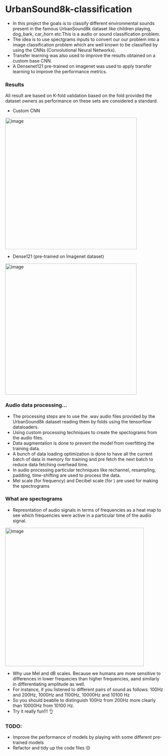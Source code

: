 # UrbanSound8k-classification
- In this project the goals is to classify different environmental sounds present in the famous UrbanSound8k dataset like children playing, dog_bark, car_horn etc.This is a audio or sound classification problem. 
- The idea is to use spectgrams inputs to convert our our problem into a image classification problem which are well known to be classified by using the CNNs (Convolutional Neural Networks). 
- Transfer learning was also used to improve the results obtained on a custom base CNN. 
- A Densenet121 pre-trained on imagenet was used to apply transfer learning to improve the performance metrics.

### Results
All result are based on K-fold validation based on the fold provided the dataset owners as performance on these sets are considered a standard.

- Custom CNN

<img width="417" alt="image" src="https://github.com/tusharparimi/UrbanSound8k-classification/assets/93556280/6872dc3a-3284-4e3b-a784-cdcfb36aaf4a">

- Dense121 (pre-trained on Imagenet dataset)

<img width="416" alt="image" src="https://github.com/tusharparimi/UrbanSound8k-classification/assets/93556280/0931fd07-2458-4289-a2c8-b166985e1a53">


### Audio data processing...
- The processing steps are to use the .wav audio files provided by the UrbanSound8k dataset reading them by folds using the tensorflow dataloaders.
- Using custom processing techniques to create the spectograms from the audio files.
- Data augmentation is done to prevent the model from overfitting the training data.
- A bunch of data loading optimization is done to have all the current batch of data in memory for training and pre fetch the next batch to reduce data fetching overhead time.
- In audio processing particular techniques like rechannel, resampling, padding, time-shifting are used to process the data.
- Mel scale (for frequency) and Decibel scale (for ) are used for making the spectrograms


### What are spectograms
- Represntation of audio signals in terms of frequencies as a heat map to see which frequencies were active in a particular time of the audio signal.

<img width="439" alt="image" src="https://github.com/tusharparimi/UrbanSound8k-classification/assets/93556280/bf85688b-d2f5-4079-aa09-83afa8a6fc09">

- Why use Mel and dB scales. Because we humans are more sensitive to differences in lower frequecies than higher frequencies, aand similarly in differentiating amplitude as well.
- For instance, if you listened to different pairs of sound as follows:
  100Hz and 200Hz,
  1000Hz and 1100Hz,
  10000Hz and 10100 Hz
- So you should beablle to distinguish 100Hz from 200Hz more clearly than 10000Hz from 10100 Hz.
- Try it really fun!!! :ok_hand:

### TODO:
- Improve the performance of models by playing with some different pre-trained models
- Refactor and tidy up the code files :unamused:

